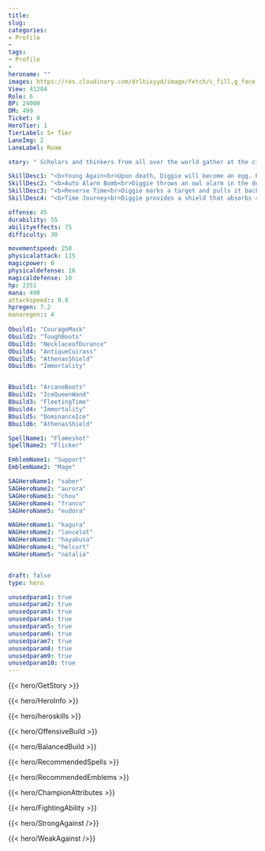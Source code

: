 ```yaml
---
title: 
slug: 
categories: 
- Profile 
- 
tags: 
- Profile
- 
heroname: ""
images: https://res.cloudinary.com/drlhixyyd/image/fetch/c_fill,g_face,f_auto/https://cdn2-build.mobagenie.my.id/p/images/banner/full/.jpg
View: 41284 
Role: 6 
BP: 24000
DM: 499 
Ticket: 0 
HeroTier: 1 
TierLabel: S+ Tier 
LaneImg: 2
LaneLabel: Roam 

story: " Scholars and thinkers from all over the world gather at the city of Antoinerei. It is here where the commonly overlooked Digger lives. Many don\'t give a second look to Digger due to his small frame, until they come upon his researches in chronoscience. Digger loves clocks, he believes that within these little mechanical toys lies many more yet to be discovered secrets. Through the use of his \"Time Nest\" Digger can control the flow of time. He is also able to release his friends from the physical shackles of time, taking them along with him. Beware though, for if you anger him, be prepared for the taste of a Hoot Hoot \'Time Bomb\'! "

SkillDesc1: "<b>Young Again<br>Upon death, Diggie will become an egg. he can move and receive all-new chick abilities. Diggie cannot be targeted in egg form, and after a period of time, Diggie will revive."   
SkillDesc2: "<b>Auto Alarm Bomb<br>Diggie throws an owl alarm in the designated direction. The alarm will automatically chase the enemies nearby, dealing 500<font color='#27C0C7'>( +120% Total Magic Power)</font> <font color='#3B69FF'>(Magic Damage)</font> to them and slowing them by 30%. If there is no enemy hero nearby, it will stay at the spot for 25s. This skill can have up to 3 charges. Its charging time is affected by CD Reduction."   
SkillDesc3: "<b>Reverse Time<br>Diggie marks a target and pulls it back to a designated location in 4s, dealing 150<font color='#27C0C7'>( +100% Total Magic Power)</font> <font color='#3B69FF'>(Magic Damage)</font> and slowing it by 80%. If enemies escape too far away, they will be pulled back and take damage immediately."   
SkillDesc4: "<b>Time Journey<br>Diggie provides a shield that absorbs 400<font color='#27C0C7'>( +200% Total Magic Power)</font> damage to him and surrounding allies, and becomes immune to Control Effects. Lasts 3s. While casting the skill his Movement Speed increases by 50% for 0.5s."  

offense: 45 
durability: 55 
abilityeffects: 75 
difficulty: 30 

movementspeed: 250
physicalattack: 115
magicpower: 0
physicaldefense: 16
magicaldefense: 10
hp: 2351
mana: 490
attackspeed:: 0.8
hpregen: 7.2
manaregen:: 4
 
Obuild1: "CourageMask"  
Obuild2: "ToughBoots" 
Obuild3: "NecklaceofDurance" 
Obuild4: "AntiqueCuirass" 
Obuild5: "AthenasShield" 
Obuild6: "Immortality" 


Bbuild1: "ArcaneBoots"  
Bbuild2: "IceQueenWand" 
Bbuild3: "FleetingTime" 
Bbuild4: "Immortality" 
Bbuild5: "DominanceIce" 
Bbuild6: "AthenasShield" 

SpellName1: "Flameshot" 
SpellName2: "Flicker"   

EmblemName1: "Support" 
EmblemName2: "Mage"    

SAGHeroName1: "saber"
SAGHeroName2: "aurora"
SAGHeroName3: "chou"
SAGHeroName4: "franco"
SAGHeroName5: "eudora"

WAGHeroName1: "kagura"
WAGHeroName2: "lancelot"
WAGHeroName3: "hayabusa"
WAGHeroName4: "helcurt"
WAGHeroName5: "natalia"


draft: false
type: hero

unusedparam1: true
unusedparam2: true
unusedparam3: true
unusedparam4: true
unusedparam5: true
unusedparam6: true
unusedparam7: true
unusedparam8: true
unusedparam9: true
unusedparam10: true
---
```



{{< hero/GetStory >}}

{{< hero/HeroInfo >}}
 
{{< hero/heroskills >}}

{{< hero/OffensiveBuild >}} 

{{< hero/BalancedBuild >}}


{{< hero/RecommendedSpells >}}  

{{< hero/RecommendedEmblems >}}   


{{< hero/ChampionAttributes >}}


{{< hero/FightingAbility >}}

{{< hero/StrongAgainst />}}

{{< hero/WeakAgainst />}}
